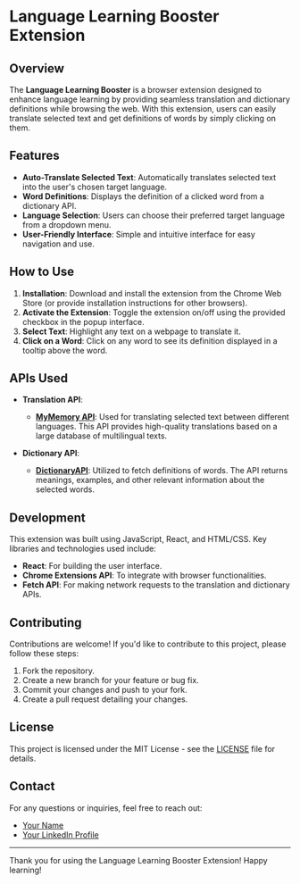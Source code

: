 # Language Learning Booster Extension

## Overview

The **Language Learning Booster** is a browser extension designed to enhance language learning by providing seamless translation and dictionary definitions while browsing the web. With this extension, users can easily translate selected text and get definitions of words by simply clicking on them.

## Features

- **Auto-Translate Selected Text**: Automatically translates selected text into the user's chosen target language.
- **Word Definitions**: Displays the definition of a clicked word from a dictionary API.
- **Language Selection**: Users can choose their preferred target language from a dropdown menu.
- **User-Friendly Interface**: Simple and intuitive interface for easy navigation and use.

## How to Use

1. **Installation**: Download and install the extension from the Chrome Web Store (or provide installation instructions for other browsers).
2. **Activate the Extension**: Toggle the extension on/off using the provided checkbox in the popup interface.
3. **Select Text**: Highlight any text on a webpage to translate it.
4. **Click on a Word**: Click on any word to see its definition displayed in a tooltip above the word.

## APIs Used

- **Translation API**: 
  - **[MyMemory API](https://mymemory.translated.net/)**: Used for translating selected text between different languages. This API provides high-quality translations based on a large database of multilingual texts.

- **Dictionary API**:
  - **[DictionaryAPI](https://dictionaryapi.dev/)**: Utilized to fetch definitions of words. The API returns meanings, examples, and other relevant information about the selected words.

## Development

This extension was built using JavaScript, React, and HTML/CSS. Key libraries and technologies used include:
- **React**: For building the user interface.
- **Chrome Extensions API**: To integrate with browser functionalities.
- **Fetch API**: For making network requests to the translation and dictionary APIs.

## Contributing

Contributions are welcome! If you'd like to contribute to this project, please follow these steps:
1. Fork the repository.
2. Create a new branch for your feature or bug fix.
3. Commit your changes and push to your fork.
4. Create a pull request detailing your changes.

## License

This project is licensed under the MIT License - see the [LICENSE](LICENSE) file for details.

## Contact

For any questions or inquiries, feel free to reach out:
- [Your Name](marouan.akechtah@gmail.com)
- [Your LinkedIn Profile](https://www.linkedin.com/in/marouan-akechtah-590174196/)

---

Thank you for using the Language Learning Booster Extension! Happy learning!
